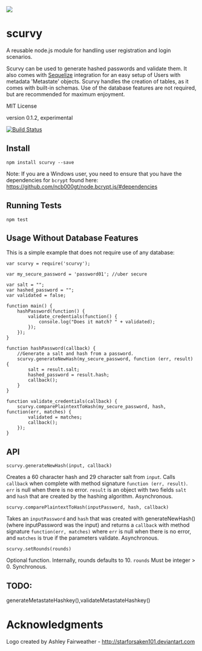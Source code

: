 <img src="https://raw.github.com/spectrumbranch/scurvy/master/images/scurvy-small.png" />

scurvy
======

A reusable node.js module for handling user registration and login scenarios.

Scurvy can be used to generate hashed passwords and validate them. It also comes with [Sequelize](https://github.com/sequelize/sequelize) integration for an easy setup of Users with metadata 'Metastate' objects.
Scurvy handles the creation of tables, as it comes with built-in schemas. Use of the database features are not required, but are recommended for maximum enjoyment.


MIT License

version 0.1.2, experimental

[![Build Status](https://api.travis-ci.org/spectrumbranch/scurvy.png)](http://travis-ci.org/spectrumbranch/scurvy)

Install
-------

```
npm install scurvy --save
```

Note: If you are a Windows user, you need to ensure that you have the dependencies for ```bcrypt``` found here: https://github.com/ncb000gt/node.bcrypt.js/#dependencies

Running Tests
-------------

```
npm test
```

Usage Without Database Features
-------------------------------

This is a simple example that does not require use of any database:

```
var scurvy = require('scurvy');

var my_secure_password = 'password01'; //uber secure

var salt = "";
var hashed_password = "";
var validated = false;

function main() {
	hashPassword(function() {
		validate_credentials(function() {
			console.log("Does it match? " + validated);
		});
	});
}

function hashPassword(callback) {
	//Generate a salt and hash from a password.
	scurvy.generateNewHash(my_secure_password, function (err, result) {
		salt = result.salt;
		hashed_password = result.hash;
		callback();
	}
}

function validate_credentials(callback) {
	scurvy.comparePlaintextToHash(my_secure_password, hash, function(err, matches) {
		validated = matches;
		callback();
	});
}

```

API
---


```
scurvy.generateNewHash(input, callback)
```
Creates a 60 character hash and 29 character salt from ```input```. Calls ```callback``` when complete with method signature ```function (err, result)```. ```err``` is null when there is no error. ```result``` is an object with two fields ```salt``` and ```hash``` that are created by the hashing algorithm.  Asynchronous.


```
scurvy.comparePlaintextToHash(inputPassword, hash, callback)
```
Takes an ```inputPassword``` and  ```hash``` that was created with generateNewHash() (where inputPassword was the input) and returns a ```callback``` with method signature ```function(err, matches)``` where ```err``` is null when there is no error, and ```matches``` is true if the parameters validate. Asynchronous.

  
```
scurvy.setRounds(rounds)
```  

Optional function. Internally, rounds defaults to 10.
```rounds``` Must be integer > 0. Synchronous.

TODO:
-----
generateMetastateHashkey(),validateMetastateHashkey()

Acknowledgments
===============

Logo created by Ashley Fairweather - http://starforsaken101.deviantart.com
